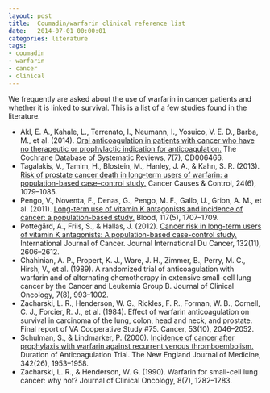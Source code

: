 ```yaml
---
layout: post
title:  Coumadin/warfarin clinical reference list
date:   2014-07-01 00:00:01
categories: literature
tags:
- coumadin
- warfarin
- cancer
- clinical
---
```


We frequently are asked about the use of warfarin in cancer patients and whether it is linked to survival. This is a list of a few studies found in the literature.

- Akl, E. A., Kahale, L., Terrenato, I., Neumann, I., Yosuico, V. E. D., Barba, M., et al. (2014). [Oral anticoagulation in patients with cancer who have no therapeutic or prophylactic indication for anticoagulation.](http://doi.org/10.1002/14651858.CD006466.pub5) The Cochrane Database of Systematic Reviews, 7(7), CD006466.
- Tagalakis, V., Tamim, H., Blostein, M., Hanley, J. A., & Kahn, S. R. (2013). [Risk of prostate cancer death in long-term users of warfarin: a population-based case–control study.](http://doi.org/10.1007/s10552-013-0185-1) Cancer Causes & Control, 24(6), 1079–1085.
- Pengo, V., Noventa, F., Denas, G., Pengo, M. F., Gallo, U., Grion, A. M., et al. (2011). [Long-term use of vitamin K antagonists and incidence of cancer: a population-based study.](http://doi.org/10.1182/blood-2010-08-304758) Blood, 117(5), 1707–1709.
- Pottegård, A., Friis, S., & Hallas, J. (2012). [Cancer risk in long-term users of vitamin K antagonists: A population-based case-control study.](http://doi.org/10.1002/ijc.27905) International Journal of Cancer. Journal International Du Cancer, 132(11), 2606–2612.
- Chahinian, A. P., Propert, K. J., Ware, J. H., Zimmer, B., Perry, M. C., Hirsh, V., et al. (1989). A randomized trial of anticoagulation with warfarin and of alternating chemotherapy in extensive small-cell lung cancer by the Cancer and Leukemia Group B. Journal of Clinical Oncology, 7(8), 993–1002.
- Zacharski, L. R., Henderson, W. G., Rickles, F. R., Forman, W. B., Cornell, C. J., Forcier, R. J., et al. (1984). Effect of warfarin anticoagulation on survival in carcinoma of the lung, colon, head and neck, and prostate. Final report of VA Cooperative Study #75. Cancer, 53(10), 2046–2052.
- Schulman, S., & Lindmarker, P. (2000). [Incidence of cancer after prophylaxis with warfarin against recurrent venous thromboembolism.](http://doi.org/10.1056/NEJM200006293422604) Duration of Anticoagulation Trial. The New England Journal of Medicine, 342(26), 1953–1958.
- Zacharski, L. R., & Henderson, W. G. (1990). Warfarin for small-cell lung cancer: why not? Journal of Clinical Oncology, 8(7), 1282–1283.